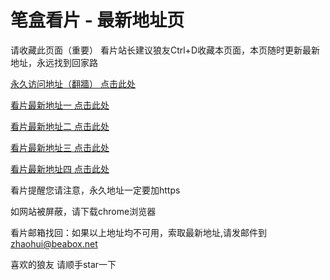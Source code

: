 # 笔盒看片 - 最新地址页

请收藏此页面（重要）
看片站长建议狼友Ctrl+D收藏本页面，本页随时更新最新地址，永远找到回家路

[永久访问地址（翻牆） 点击此处](https://beabox.net/)

[看片最新地址一 点击此处](https://2z6g7h9i6l8.shop)

[看片最新地址二 点击此处](https://2h5c3m8f9d3.shop)

[看片最新地址三 点击此处](https://2s4z3z9q2e1.shop)

[看片最新地址四 点击此处](https://2g6b6z7s7d6.shop)

看片提醒您请注意，永久地址一定要加https

如网站被屏蔽，请下载chrome浏览器

看片邮箱找回：如果以上地址均不可用，索取最新地址,请发邮件到 zhaohui@beabox.net

喜欢的狼友 请顺手star一下